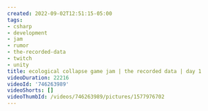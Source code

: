 ```yaml
---
created: 2022-09-02T12:51:15-05:00
tags:
- csharp
- development
- jam
- rumor
- the-recorded-data
- twitch
- unity
title: ecological collapse game jam | the recorded data | day 1
videoDuration: 22216
videoId: '746263989'
videoShorts: []
videoThumbId: /videos/746263989/pictures/1577976702
---
```

